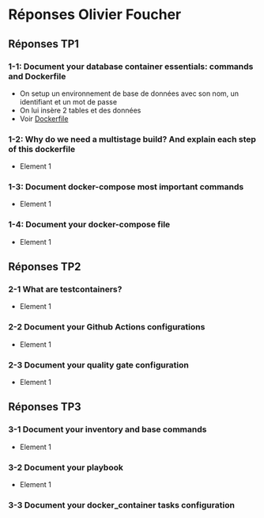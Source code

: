 # Réponses Olivier Foucher

## Réponses TP1

### 1-1: Document your database container essentials: commands and Dockerfile
- On setup un environnement de base de données avec son nom, un identifiant et un mot de passe
- On lui insère 2 tables et des données
- Voir [Dockerfile]()

### 1-2: Why do we need a multistage build? And explain each step of this dockerfile
- Element 1

### 1-3: Document docker-compose most important commands
- Element 1

### 1-4: Document your docker-compose file
- Element 1

## Réponses TP2

### 2-1 What are testcontainers?
- Element 1

### 2-2 Document your Github Actions configurations
- Element 1

### 2-3 Document your quality gate configuration
- Element 1

## Réponses TP3

### 3-1 Document your inventory and base commands
- Element 1

### 3-2 Document your playbook
- Element 1

### 3-3 Document your docker_container tasks configuration

